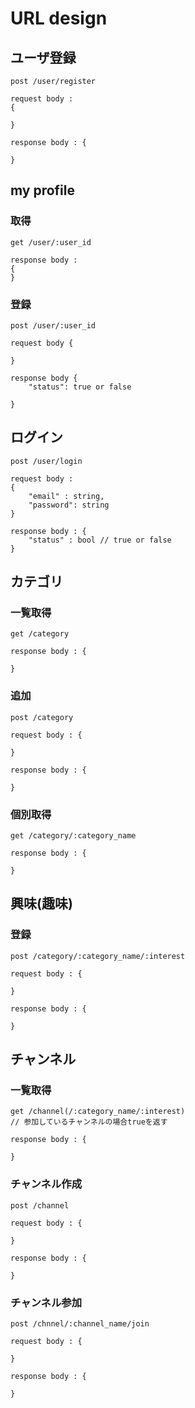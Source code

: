 # URL design

## ユーザ登録

	post /user/register

	request body : 
	{
		
	}

	response body : {

	}

## my profile
### 取得
	get /user/:user_id

	response body :
	{
	}

### 登録
	post /user/:user_id

	request body {
			
	}

	response body {
		"status": true or false

	}

## ログイン

	post /user/login

	request body : 
	{
		"email" : string, 
		"password": string
	}

	response body : {
		"status" : bool	// true or false
	}

## カテゴリ
### 一覧取得

	get /category

	response body : {

	}

### 追加

	post /category

	request body : {

	}

	response body : {
		
	}

### 個別取得

	get /category/:category_name

	response body : {
		
	}

## 興味(趣味)
### 登録

	post /category/:category_name/:interest

	request body : {

	}

	response body : {
		
	}
   
## チャンネル
### 一覧取得

	get /channel(/:category_name/:interest)
    // 参加しているチャンネルの場合trueを返す

	response body : {
		
	}

### チャンネル作成

	post /channel

	request body : {

	}

	response body : {
		
	}

### チャンネル参加

	post /chnnel/:channel_name/join

	request body : {

	}

	response body : {
		
	}
	